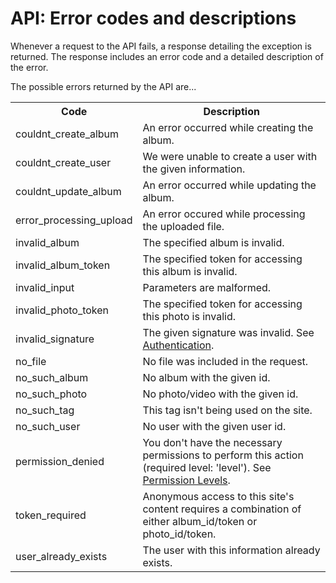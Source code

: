 # API: Error codes and descriptions

Whenever a request to the API fails, a response detailing the exception is returned. The response includes an error code and a detailed description of the error. 

The possible errors returned by the API are...

<table class="pretty">
  <tr><th>Code</th><th>Description</th></tr>
  <tr><td>couldnt_create_album</td><td>An error occurred while creating the album.</td></tr>
  <tr><td>couldnt_create_user</td><td>We were unable to create a user with the given information.</td></tr>
  <tr><td>couldnt_update_album</td><td>An error occurred while updating the album.</td></tr>
  <tr><td>error_processing_upload</td><td>An error occured while processing the uploaded file.</td></tr>
  <tr><td>invalid_album</td><td>The specified album is invalid.</td></tr>
  <tr><td>invalid_album_token</td><td>The specified token for accessing this album is invalid.</td></tr>
  <tr><td>invalid_input</td><td>Parameters are malformed.</td></tr>
  <tr><td>invalid_photo_token</td><td>The specified token for accessing this photo is invalid.</td></tr>
  <tr><td>invalid_signature</td><td>The given signature was invalid. See <a href="index#authentication">Authentication</a>.</td></tr>
  <tr><td>no_file</td><td>No file was included in the request.</td></tr>
  <tr><td>no_such_album</td><td>No album with the given id.</td></tr>
  <tr><td>no_such_photo</td><td>No photo/video with the given id.</td></tr>
  <tr><td>no_such_tag</td><td>This tag isn't being used on the site.</td></tr>
  <tr><td>no_such_user</td><td>No user with the given user id.</td></tr>
  <tr><td>permission_denied</td><td>You don't have the necessary permissions to perform this action (required level: 'level'). See <a href="index#permission-levels">Permission Levels</a>.</td></tr>
  <tr><td>token_required</td><td>Anonymous access to this site's content requires a combination of either album_id/token or photo_id/token.</td></tr>
  <tr><td>user_already_exists</td><td>The user with this information already exists.  
</table>
